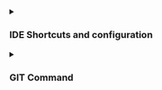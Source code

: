 <details><summary>
  
###  IDE Shortcuts and configuration
</summary>
  
#### Eclipse/ STS/Intellij with Eclipse shortkey
  ```
  Text Search                                          Ctrl + H 
  Find selected text                                   Ctrl + Alt + G
  To see the list of avail impl                        Ctrl + H
  For warning and suggestions                          Alt + Enter
  To jump to next error                                F2
  To open tool windows                                 Alt+1
  To put the focus back on editor from tool            ESC
  To open widows of most recent opened file            Ctrl +E
  Go to declration of the variable/method              Ctrl+Alt+B
  To find the usage of the selected method             Ctrl + G
  Single and multi line comment                        Ctrl + /, Ctrl+Shift+/
  Complete current statement ex.in if or for loop
  it will automatically add () and {} symbol and put
  the cursor inside the block                          Shift+Ctrl+Enter
  Format                                               Ctrl+Shift+F
  Rename selected text                                 Ctrl+Alt+Shift+T
  
 
  
  
  ```
#### Intellij

- By default in intellij code completion is case sensitive to disable it go to setting-> Editor->General->code completion untick match case.
- Generally if code completion configuration is case sensitive,all annotation or class, method will not appears in auto suggestion if you do not type name correctly

```
  File Location                       ctrl+Alt+F12
  Search Everywhere                   double shift
  Remove unused import ->             ctr+alt+o
  To format code ->                   ctrl+Alt+L
  To Delete a Line                    ctr+Y
  To Run Application                  shift+F10
  To Delete Current Line --------->   Ctrl+Y
  To Duplicate Current Line ------>   Ctrl+D 
  Redo Operation            ------>   Ctrl+Shift+Z
  Quick Search(Stiring)     ------>   Ctrl+Shift+F
  To Organize Imports       ------>   Ctrl+Alt+O
  To check references       ------>   Alt+F7
  To navigate/go to impl class --->   Ctrl+Alt+B
  Current File path        ------->   Ctrl+Alt+F12
  
```
</details>



<details><summary>
  
###  GIT  Command
</summary>
  

</details>
